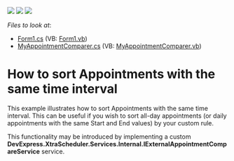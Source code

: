 <!-- default badges list -->
![](https://img.shields.io/endpoint?url=https://codecentral.devexpress.com/api/v1/VersionRange/128636075/12.1.7%2B)
[![](https://img.shields.io/badge/Open_in_DevExpress_Support_Center-FF7200?style=flat-square&logo=DevExpress&logoColor=white)](https://supportcenter.devexpress.com/ticket/details/E4298)
[![](https://img.shields.io/badge/📖_How_to_use_DevExpress_Examples-e9f6fc?style=flat-square)](https://docs.devexpress.com/GeneralInformation/403183)
<!-- default badges end -->
<!-- default file list -->
*Files to look at*:

* [Form1.cs](./CS/IExternalAppointmentCompareSample/Form1.cs) (VB: [Form1.vb](./VB/IExternalAppointmentCompareSample/Form1.vb))
* [MyAppointmentComparer.cs](./CS/IExternalAppointmentCompareSample/MyAppointmentComparer.cs) (VB: [MyAppointmentComparer.vb](./VB/IExternalAppointmentCompareSample/MyAppointmentComparer.vb))
<!-- default file list end -->
# How to sort Appointments with the same time interval


<p>This example illustrates how to sort Appointments with the same time interval. This can be useful if you wish to sort all-day appointments (or daily appointments with the same Start and End values) by your custom rule.</p><p>This functionality may be introduced by implementing a custom <strong>DevExpress.XtraScheduler.Services.Internal.IExternalAppointmentCompareService</strong> service.</p>

<br/>


